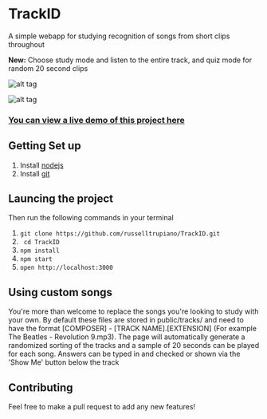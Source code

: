 # TrackID
A simple webapp for studying recognition of songs from short clips throughout

**New:** Choose study mode and listen to the entire track, and quiz mode for random 20 second clips

![alt tag](https://cloud.githubusercontent.com/assets/3302260/6183585/b0edadaa-b324-11e4-9f2a-b0a764bff116.JPG)

![alt tag](https://cloud.githubusercontent.com/assets/3302260/6183573/a19f575e-b324-11e4-8c22-33426337a3de.JPG)


### [You can view a live demo of this project here](bit.ly/pat201listening)

## Getting Set up
1. Install [nodejs](http://nodejs.org/dist/v0.10.35/node-v0.10.35.pkg)
2. Install [git](http://git-scm.com/book/en/v2/Getting-Started-Installing-Git)

## Launcing the project
Then run the following commands in your terminal

1. ```git clone https://github.com/russelltrupiano/TrackID.git```
2. ``` cd TrackID```
3. ``` npm install ```
4. ``` npm start ```
5. ``` open http://localhost:3000 ```

## Using custom songs
You're more than welcome to replace the songs you're looking to study with your own. By default these files are stored in public/tracks/ and need to have the format [COMPOSER] - [TRACK NAME].[EXTENSION] \(For example The Beatles - Revolution 9.mp3\). The page will automatically generate a randomized sorting of the tracks and a sample of 20 seconds can be played for each song. Answers can be typed in and checked or shown via the 'Show Me' button below the track

## Contributing
Feel free to make a pull request to add any new features!
